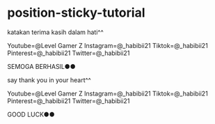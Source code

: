# position-sticky-tutorial
katakan terima kasih dalam hati^^

Youtube=@Level Gamer Z
Instagram=@_habibii21
Tiktok=@_habibii21
Pinterest=@_habibii21
Twitter=@_habibii21 

SEMOGA BERHASIL●● 

say thank you in your heart^^

Youtube=@Level Gamer Z 
Instagram=@_habibii21
Tiktok=@_habibii21
Pinterest=@_habibii21
Twitter=@_habibii21 

GOOD LUCK●● 
